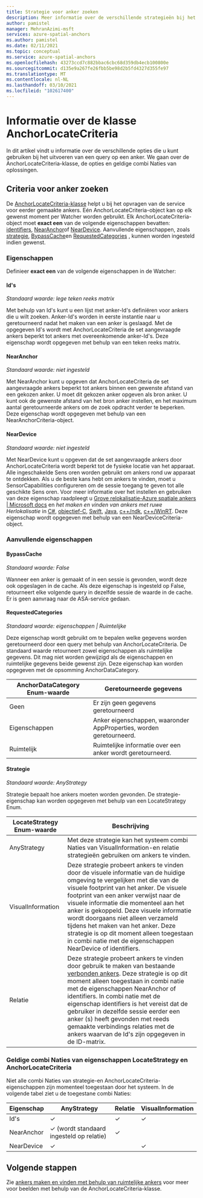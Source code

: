 ```yaml
---
title: Strategie voor anker zoeken
description: Meer informatie over de verschillende strategieën bij het aanroepen van de zoek-API
author: pamistel
manager: MehranAzimi-msft
services: azure-spatial-anchors
ms.author: pamistel
ms.date: 02/11/2021
ms.topic: conceptual
ms.service: azure-spatial-anchors
ms.openlocfilehash: 43273ccd7c882bbac6cbc68d359db4ecb100800e
ms.sourcegitcommit: d135e9a267fe26fbb5be98d2b5fd4327d355fe97
ms.translationtype: MT
ms.contentlocale: nl-NL
ms.lasthandoff: 03/10/2021
ms.locfileid: "102617400"
---
```

# <a name="understanding-the-anchorlocatecriteria-class"></a>Informatie over de klasse AnchorLocateCriteria
In dit artikel vindt u informatie over de verschillende opties die u kunt gebruiken bij het uitvoeren van een query op een anker. We gaan over de AnchorLocateCriteria-klasse, de opties en geldige combi Naties van oplossingen.

## <a name="anchor-locate-criteria"></a>Criteria voor anker zoeken
De [AnchorLocateCriteria-klasse](https://docs.microsoft.com/dotnet/api/microsoft.azure.spatialanchors.anchorlocatecriteria) helpt u bij het opvragen van de service voor eerder gemaakte ankers. Eén AnchorLocateCriteria-object kan op elk gewenst moment per Watcher worden gebruikt. Elk AnchorLocateCriteria-object moet **exact een** van de volgende eigenschappen bevatten: [identifiers](#identifiers), [NearAnchor](#nearanchor)of [NearDevice](#neardevice). Aanvullende eigenschappen, zoals [strategie](#strategy), [BypassCache](#bypasscache)en [RequestedCategories](#requestedcategories) , kunnen worden ingesteld indien gewenst. 

### <a name="properties"></a>Eigenschappen
Definieer **exact een** van de volgende eigenschappen in de Watcher:
#### <a name="identifiers"></a>Id's
*Standaard waarde: lege teken reeks matrix*

Met behulp van Id's kunt u een lijst met anker-Id's definiëren voor ankers die u wilt zoeken. Anker-Id's worden in eerste instantie naar u geretourneerd nadat het maken van een anker is geslaagd. Met de opgegeven Id's wordt met AnchorLocateCriteria de set aangevraagde ankers beperkt tot ankers met overeenkomende anker-Id's. Deze eigenschap wordt opgegeven met behulp van een teken reeks matrix. 

#### <a name="nearanchor"></a>NearAnchor
*Standaard waarde: niet ingesteld*

Met NearAnchor kunt u opgeven dat AnchorLocateCriteria de set aangevraagde ankers beperkt tot ankers binnen een gewenste afstand van een gekozen anker. U moet dit gekozen anker opgeven als bron anker. U kunt ook de gewenste afstand van het bron anker instellen, en het maximum aantal geretourneerde ankers om de zoek opdracht verder te beperken.
Deze eigenschap wordt opgegeven met behulp van een NearAnchorCriteria-object.

#### <a name="neardevice"></a>NearDevice
*Standaard waarde: niet ingesteld*

Met NearDevice kunt u opgeven dat de set aangevraagde ankers door AnchorLocateCriteria wordt beperkt tot de fysieke locatie van het apparaat. Alle ingeschakelde Sens oren worden gebruikt om ankers rond uw apparaat te ontdekken. Als u de beste kans hebt om ankers te vinden, moet u SensorCapabilities configureren om de sessie toegang te geven tot alle geschikte Sens oren. Voor meer informatie over het instellen en gebruiken van deze eigenschap raadpleegt u [Grove relokalisatie-Azure spatiale ankers | Microsoft docs](https://docs.microsoft.com/azure/spatial-anchors/concepts/coarse-reloc) en *het maken en vinden van ankers met ruwe Herlokalisatie* in [C#](https://docs.microsoft.com/azure/spatial-anchors/how-tos/set-up-coarse-reloc-unity), [objectief-C](https://docs.microsoft.com/azure/spatial-anchors/how-tos/set-up-coarse-reloc-unity), [Swift](https://docs.microsoft.com/azure/spatial-anchors/how-tos/set-up-coarse-reloc-swift), [Java](https://docs.microsoft.com/azure/spatial-anchors/how-tos/set-up-coarse-reloc-java), [c++/ndk](https://docs.microsoft.com/azure/spatial-anchors/how-tos/set-up-coarse-reloc-cpp-ndk), [c++/WinRT](https://docs.microsoft.com/azure/spatial-anchors/how-tos/set-up-coarse-reloc-cpp-winrt).
Deze eigenschap wordt opgegeven met behulp van een NearDeviceCriteria-object.

### <a name="additional-properties"></a>Aanvullende eigenschappen
#### <a name="bypasscache"></a>BypassCache
*Standaard waarde: False*

Wanneer een anker is gemaakt of in een sessie is gevonden, wordt deze ook opgeslagen in de cache.  Als deze eigenschap is ingesteld op False, retourneert elke volgende query in dezelfde sessie de waarde in de cache. Er is geen aanvraag naar de ASA-service gedaan.

#### <a name="requestedcategories"></a>RequestedCategories
*Standaard waarde: eigenschappen | Ruimtelijke*

Deze eigenschap wordt gebruikt om te bepalen welke gegevens worden geretourneerd door een query met behulp van AnchorLocateCriteria. De standaard waarde retourneert zowel eigenschappen als ruimtelijke gegevens. Dit mag niet worden gewijzigd als de eigenschappen en ruimtelijke gegevens beide gewenst zijn. Deze eigenschap kan worden opgegeven met de opsomming AnchorDataCategory.

AnchorDataCategory Enum-waarde | Geretourneerde gegevens
-----|------------
Geen | Er zijn geen gegevens geretourneerd
Eigenschappen| Anker eigenschappen, waaronder AppProperties, worden geretourneerd.
Ruimtelijk| Ruimtelijke informatie over een anker wordt geretourneerd.

#### <a name="strategy"></a>Strategie
*Standaard waarde: AnyStrategy*

Strategie bepaalt hoe ankers moeten worden gevonden. De strategie-eigenschap kan worden opgegeven met behulp van een LocateStrategy Enum.

LocateStrategy Enum-waarde | Beschrijving
---------------|------------
AnyStrategy | Met deze strategie kan het systeem combi Naties van VisualInformation-en relatie strategieën gebruiken om ankers te vinden. 
VisualInformation|Deze strategie probeert ankers te vinden door de visuele informatie van de huidige omgeving te vergelijken met die van de visuele footprint van het anker. De visuele footprint van een anker verwijst naar de visuele informatie die momenteel aan het anker is gekoppeld. Deze visuele informatie wordt doorgaans niet alleen verzameld tijdens het maken van het anker. Deze strategie is op dit moment alleen toegestaan in combi natie met de eigenschappen NearDevice of identifiers.
Relatie|Deze strategie probeert ankers te vinden door gebruik te maken van bestaande [verbonden ankers](https://docs.microsoft.com/azure/spatial-anchors/concepts/anchor-relationships-way-finding#connect-anchors). Deze strategie is op dit moment alleen toegestaan in combi natie met de eigenschappen NearAnchor of identifiers. In combi natie met de eigenschap identifiers is het vereist dat de gebruiker in dezelfde sessie eerder een anker (s) heeft gevonden met reeds gemaakte verbindings relaties met de ankers waarvan de Id's zijn opgegeven in de ID-matrix. 


### <a name="valid-combinations-of-locatestrategy-and-anchorlocatecriteria-properties"></a>Geldige combi Naties van eigenschappen LocateStrategy en AnchorLocateCriteria 

Niet alle combi Naties van strategie-en AnchorLocateCriteria-eigenschappen zijn momenteel toegestaan door het systeem. In de volgende tabel ziet u de toegestane combi Naties:



Eigenschap | AnyStrategy | Relatie | VisualInformation
-------- | ------------|--------------|-------------------
Id's | &check;    | &check;     | &check;
NearAnchor  | &check;   (wordt standaard ingesteld op relatie) | &check;    | 
NearDevice  | &check;    |   | &check;




## <a name="next-steps"></a>Volgende stappen

Zie [ankers maken en vinden met behulp van ruimtelijke ankers](https://docs.microsoft.com/azure/spatial-anchors/create-locate-anchors-overview) voor meer voor beelden met behulp van de AnchorLocateCriteria-klasse.
